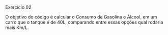 Exercício 02

O objetivo do código é calcular o Consumo de Gasolina e Álcool, em um carro que o tanque é de 40L, comparando entre essas opções qual rodaria mais Km/L.